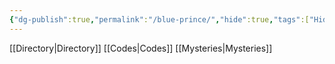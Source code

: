 ```yaml
---
{"dg-publish":true,"permalink":"/blue-prince/","hide":true,"tags":["Hide","gardenEntry"],"noteIcon":"","updated":"2025-04-12T15:54:40.687+01:00"}
---
```



[[Directory\|Directory]]
[[Codes\|Codes]]
[[Mysteries\|Mysteries]]
